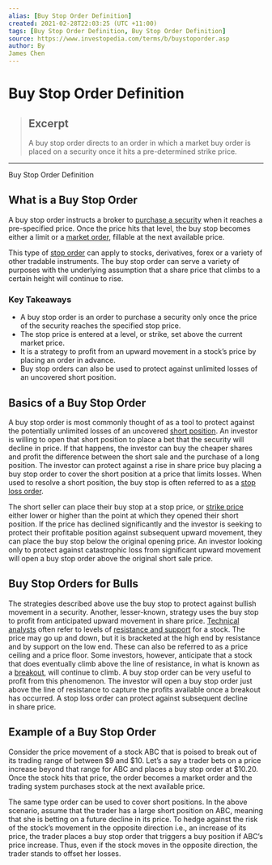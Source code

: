 ```yaml
---
alias: [Buy Stop Order Definition]
created: 2021-02-28T22:03:25 (UTC +11:00)
tags: [Buy Stop Order Definition, Buy Stop Order Definition]
source: https://www.investopedia.com/terms/b/buystoporder.asp
author: By
James Chen
---
```


# Buy Stop Order Definition

> ## Excerpt
> A buy stop order directs to an order in which a market buy order is placed on a security once it hits a pre-determined strike price.

---

Buy Stop Order Definition
## What is a Buy Stop Order

A buy stop order instructs a broker to [purchase a security](https://www.investopedia.com/investing/ways-to-buy-and-sell-securities/) when it reaches a pre-specified price. Once the price hits that level, the buy stop becomes either a limit or a [market order](https://www.investopedia.com/terms/m/marketorder.asp), fillable at the next available price.

This type of [stop order](https://www.investopedia.com/terms/s/stoporder.asp) can apply to stocks, derivatives, forex or a variety of other tradable instruments. The buy stop order can serve a variety of purposes with the underlying assumption that a share price that climbs to a certain height will continue to rise.

### Key Takeaways

-   A buy stop order is an order to purchase a security only once the price of the security reaches the specified stop price.
-   The stop price is entered at a level, or strike, set above the current market price.
-   It is a strategy to profit from an upward movement in a stock’s price by placing an order in advance.
-   Buy stop orders can also be used to protect against unlimited losses of an uncovered short position.

## Basics of a Buy Stop Order

A buy stop order is most commonly thought of as a tool to protect against the potentially unlimited losses of an uncovered [short position](https://www.investopedia.com/terms/s/short.asp). An investor is willing to open that short position to place a bet that the security will decline in price. If that happens, the investor can buy the cheaper shares and profit the difference between the short sale and the purchase of a long position. The investor can protect against a rise in share price buy placing a buy stop order to cover the short position at a price that limits losses. When used to resolve a short position, the buy stop is often referred to as a [stop loss order](https://www.investopedia.com/terms/s/stop-lossorder.asp).

The short seller can place their buy stop at a stop price, or [strike price](https://www.investopedia.com/terms/s/strikeprice.asp) either lower or higher than the point at which they opened their short position. If the price has declined significantly and the investor is seeking to protect their profitable position against subsequent upward movement, they can place the buy stop below the original opening price. An investor looking only to protect against catastrophic loss from significant upward movement will open a buy stop order above the original short sale price.

## Buy Stop Orders for Bulls

The strategies described above use the buy stop to protect against bullish movement in a security. Another, lesser-known, strategy uses the buy stop to profit from anticipated upward movement in share price. [Technical analysts](https://www.investopedia.com/terms/t/technical-analyst.asp) often refer to levels of [resistance and support](https://www.investopedia.com/trading/support-and-resistance-basics/) for a stock. The price may go up and down, but it is bracketed at the high end by resistance and by support on the low end. These can also be referred to as a price ceiling and a price floor. Some investors, however, anticipate that a stock that does eventually climb above the line of resistance, in what is known as a [breakout](https://www.investopedia.com/terms/b/breakout.asp), will continue to climb. A buy stop order can be very useful to profit from this phenomenon. The investor will open a buy stop order just above the line of resistance to capture the profits available once a breakout has occurred. A stop loss order can protect against subsequent decline in share price.

## Example of a Buy Stop Order

Consider the price movement of a stock ABC that is poised to break out of its trading range of between $9 and $10. Let’s a say a trader bets on a price increase beyond that range for ABC and places a buy stop order at $10.20. Once the stock hits that price, the order becomes a market order and the trading system purchases stock at the next available price.

The same type order can be used to cover short positions. In the above scenario, assume that the trader has a large short position on ABC, meaning that she is betting on a future decline in its price. To hedge against the risk of the stock’s movement in the opposite direction i.e., an increase of its price, the trader places a buy stop order that triggers a buy position if ABC’s price increase. Thus, even if the stock moves in the opposite direction, the trader stands to offset her losses.
